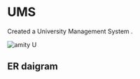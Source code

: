 # UMS

Created a University Management System .

![amity U](https://github.com/deepthisree2000/UMS/assets/70574285/f73af9b3-f0fb-4f3b-a96e-26c92daad041)

## ER daigram



